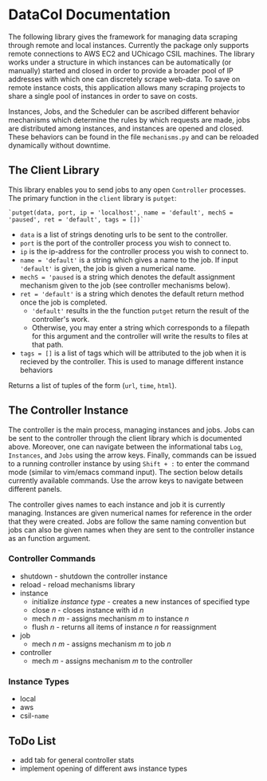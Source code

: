 # DataCol Documentation
The following library gives the framework for managing data scraping through remote and local instances. Currently the package only supports remote connections to AWS EC2 and UChicago CSIL machines. The library works under a structure in which instances can be automatically (or manually) started and closed in order to provide a broader pool of IP addresses with which one can discretely scrape web-data. To save on remote instance costs, this application allows many scraping projects to share a single pool of instances in order to save on costs.

Instances, Jobs, and the Scheduler can be ascribed different behavior mechanisms which determine the rules by which requests are made, jobs are distributed among instances, and instances are opened and closed. These behaviors can be found in the file `mechanisms.py` and can be reloaded dynamically without downtime.



## The Client Library
This library enables you to send jobs to any open `Controller` processes. The primary function in the `client` library is `putget`:

	`putget(data, port, ip = 'localhost', name = 'default', mechS = 'paused', ret = 'default', tags = [])`

- `data` is a list of strings denoting urls to be sent to the controller.
- `port` is the port of the controller process you wish to connect to.
- `ip` is the ip-address for the controller process you wish to connect to.
- `name = 'default'` is a string which gives a name to the job. If input `'default'` is given, the job is given a numerical name.
- `mechS = 'paused` is a string which denotes the default assignment mechanism given to the job (see controller mechanisms below).
- `ret = 'default'` is a string which denotes the default return method once the job is completed.
	- `'default'` results in the the function `putget` return the result of the controller's work.
	- Otherwise, you may enter a string which corresponds to a filepath for this argument and the controller will write the results to files at that path.
- `tags = []` is a list of tags which will be attributed to the job when it is recieved by the controller. This is used to manage different instance behaviors 

Returns a list of tuples of the form (`url`, `time`, `html`).



## The Controller Instance
The controller is the main process, managing instances and jobs. Jobs can be sent to the controller through the client library which is documented above. Moreover, one can navigate between the informational tabs `Log`, `Instances`, and `Jobs` using the arrow keys. Finally, commands can be issued to a running controller instance by using `Shift + :` to enter the command mode (similar to vim/emacs command input). The section below details currently available commands. Use the arrow keys to navigate between different panels.

The controller gives names to each instance and job it is currently managing. Instances are given numerical names for reference in the order that they were created. Jobs are follow the same naming convention but jobs can also be given names when they are sent to the controller instance as an function argument.

### Controller Commands
- shutdown - shutdown the controller instance
- reload - reload mechanisms library
- instance
	- initialize *instance type* - creates a new instances of specified type
	- close *n* - closes instance with id *n*
	- mech *n m* - assigns mechanism *m* to instance *n*
	- flush *n* - returns all items of instance *n* for reassignment
- job
	- mech *n m* - assigns mechanism *m* to job *n*
- controller
	- mech *m* - assigns mechanism *m* to the controller

### Instance Types
- local
- aws
- csil-`name` 



## ToDo List
- add tab for general controller stats
- implement opening of different aws instance types